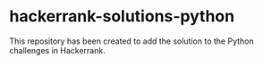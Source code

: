# hackerrank-solutions-python
This repository has been created to add the solution to the Python challenges in Hackerrank.
